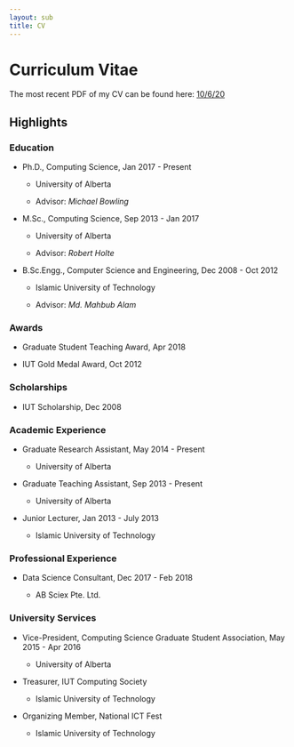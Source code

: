 ```yaml
---
layout: sub
title: CV
---
```


# Curriculum Vitae

The most recent PDF of my CV can be found here: [10/6/20](assets/pdfs/Zaheen_CV.pdf)

## Highlights

### Education

- Ph.D., Computing Science, Jan 2017 - Present

  - University of Alberta

  - Advisor: *Michael Bowling*

- M.Sc., Computing Science, Sep 2013 - Jan 2017

  - University of Alberta

  - Advisor: *Robert Holte*

- B.Sc.Engg., Computer Science and Engineering, Dec 2008 - Oct 2012

  - Islamic University of Technology

  - Advisor: *Md. Mahbub Alam*

### Awards

- Graduate Student Teaching Award, Apr 2018

- IUT Gold Medal Award, Oct 2012

### Scholarships

- IUT Scholarship, Dec 2008

### Academic Experience

- Graduate Research Assistant, May 2014 - Present

  - University of Alberta

- Graduate Teaching Assistant, Sep 2013 - Present

  - University of Alberta

- Junior Lecturer, Jan 2013 - July 2013

  - Islamic University of Technology

### Professional Experience

- Data Science Consultant, Dec 2017 - Feb 2018

  - AB Sciex Pte. Ltd.

### University Services

- Vice-President, Computing Science Graduate Student Association, May 2015 - Apr 2016

  - University of Alberta

- Treasurer, IUT Computing Society

  - Islamic University of Technology

- Organizing Member, National ICT Fest

  - Islamic University of Technology
